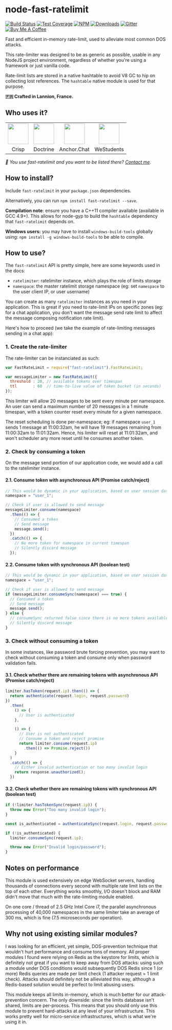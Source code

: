 # node-fast-ratelimit

[![Build Status](https://img.shields.io/travis/valeriansaliou/node-fast-ratelimit/master.svg)](https://travis-ci.org/valeriansaliou/node-fast-ratelimit) [![Test Coverage](https://img.shields.io/coveralls/valeriansaliou/node-fast-ratelimit/master.svg)](https://coveralls.io/github/valeriansaliou/node-fast-ratelimit?branch=master) [![NPM](https://img.shields.io/npm/v/fast-ratelimit.svg)](https://www.npmjs.com/package/fast-ratelimit) [![Downloads](https://img.shields.io/npm/dt/fast-ratelimit.svg)](https://www.npmjs.com/package/fast-ratelimit) [![Gitter](https://img.shields.io/gitter/room/valeriansaliou/node-fast-ratelimit.svg)](https://gitter.im/valeriansaliou/node-fast-ratelimit) [![Buy Me A Coffee](https://img.shields.io/badge/buy%20me%20a%20coffee-donate-yellow.svg)](https://www.buymeacoffee.com/valeriansaliou)

Fast and efficient in-memory rate-limit, used to alleviate most common DOS attacks.

This rate-limiter was designed to be as generic as possible, usable in any NodeJS project environment, regardless of whether you're using a framework or just vanilla code.

Rate-limit lists are stored in a native hashtable to avoid V8 GC to hip on collecting lost references. The `hashtable` native module is used for that purpose.

**🇫🇷 Crafted in Lannion, France.**

## Who uses it?

<table>
<tr>
<td align="center"><a href="https://crisp.chat/"><img src="https://valeriansaliou.github.io/node-fast-ratelimit/images/crisp.png" height="64" /></a></td>
<td align="center"><a href="https://www.doctrine.fr/"><img src="https://valeriansaliou.github.io/node-fast-ratelimit/images/doctrine.png" height="64" /></a></td>
<td align="center"><a href="https://anchor.chat/"><img src="https://valeriansaliou.github.io/node-fast-ratelimit/images/anchorchat.jpg" height="64" /></a></td>
<td align="center"><a href="https://westudents.it/"><img src="https://valeriansaliou.github.io/node-fast-ratelimit/images/westudents.jpg" height="64" /></a></td>
</tr>
<tr>
<td align="center">Crisp</td>
<td align="center">Doctrine</td>
<td align="center">Anchor.Chat</td>
<td align="center">WeStudents</td>
</tr>
</table>

_👋 You use fast-ratelimit and you want to be listed there? [Contact me](https://valeriansaliou.name/)._

## How to install?

Include `fast-ratelimit` in your `package.json` dependencies.

Alternatively, you can run `npm install fast-ratelimit --save`.

**Compilation note**: ensure you have a C++11 compiler available (available in GCC 4.9+). This allows for node-gyp to build the `hashtable` dependency that `fast-ratelimit` depends on.

**Windows users:** you may have to install `windows-build-tools` globally using: `npm install -g windows-build-tools` to be able to compile.

## How to use?

The `fast-ratelimit` API is pretty simple, here are some keywords used in the docs:

 * `ratelimiter`: ratelimiter instance, which plays the role of limits storage
 * `namespace`: the master ratelimit storage namespace (eg: set `namespace` to the user client IP, or user username)

You can create as many `ratelimiter` instances as you need in your application. This is great if you need to rate-limit IPs on specific zones (eg: for a chat application, you don't want the message send rate limit to affect the message composing notification rate limit).

Here's how to proceed (we take the example of rate-limiting messages sending in a chat app):

### 1. Create the rate-limiter

The rate-limiter can be instanciated as such:

```javascript
var FastRateLimit = require("fast-ratelimit").FastRateLimit;

var messageLimiter = new FastRateLimit({
  threshold : 20, // available tokens over timespan
  ttl       : 60  // time-to-live value of token bucket (in seconds)
});
```

This limiter will allow 20 messages to be sent every minute per namespace.
An user can send a maximum number of 20 messages in a 1 minute timespan, with a token counter reset every minute for a given namespace.

The reset scheduling is done per-namespace; eg: if namespace `user_1` sends 1 message at 11:00:32am, he will have 19 messages remaining from 11:00:32am to 11:01:32am. Hence, his limiter will reset at 11:01:32am, and won't scheduler any more reset until he consumes another token.

### 2. Check by consuming a token

On the message send portion of our application code, we would add a call to the ratelimiter instance.

#### 2.1. Consume token with asynchronous API (Promise catch/reject)

```javascript
// This would be dynamic in your application, based on user session data, or user IP
namespace = "user_1";

// Check if user is allowed to send message
messageLimiter.consume(namespace)
  .then(() => {
    // Consumed a token
    // Send message
    message.send();
  })
  .catch(() => {
    // No more token for namespace in current timespan
    // Silently discard message
  });
```

#### 2.2. Consume token with synchronous API (boolean test)

```javascript
// This would be dynamic in your application, based on user session data, or user IP
namespace = "user_1";

// Check if user is allowed to send message
if (messageLimiter.consumeSync(namespace) === true) {
  // Consumed a token
  // Send message
  message.send();
} else {
  // consumeSync returned false since there is no more tokens available
  // Silently discard message
}
```

### 3. Check without consuming a token

In some instances, like password brute forcing prevention, you may want to check without consuming a token and consume only when password validation fails.

#### 3.1. Check whether there are remaining tokens with asynchronous API (Promise catch/reject)

```javascript
limiter.hasToken(request.ip).then(() => {
  return authenticate(request.login, request.password)
})
  .then(
    () => {
      // User is authenticated
    },

    () => {
      // User is not authenticated
      // Consume a token and reject promise
      return limiter.consume(request.ip)
        .then(() => Promise.reject())
    }
  )
  .catch(() => {
    // Either invalid authentication or too many invalid login
    return response.unauthorized();
  })
```

#### 3.2. Check whether there are remaining tokens with synchronous API (boolean test)

```javascript
if (!limiter.hasTokenSync(request.ip)) {
  throw new Error("Too many invalid login");
}

const is_authenticated = authenticateSync(request.login, request.password);

if (!is_authenticated) {
  limiter.consumeSync(request.ip);

  throw new Error("Invalid login/password");
}
```

## Notes on performance

This module is used extensively on edge WebSocket servers, handling thousands of connections every second with multiple rate limit lists on the top of each other. Everything works smoothly, I/O doesn't block and RAM didn't move that much with the rate-limiting module enabled.

On one core / thread of 2.5 GHz Intel Core i7, the parallel asynchronous processing of 40,000 namespaces in the same limiter take an average of 300 ms, which is fine (7.5 microseconds per operation).

## Why not using existing similar modules?

I was looking for an efficient, yet simple, DOS-prevention technique that wouldn't hurt performance and consume tons of memory. All proper modules I found were relying on Redis as the keystore for limits, which is definitely not great if you want to keep away from DOS attacks: using such a module under DOS conditions would subsequently DOS Redis since 1 (or more) Redis queries are made per limit check (1 attacker request = 1 limit check). Attacks should definitely not be allieviated this way, although a Redis-based solution would be perfect to limit abusing users.

This module keeps all limits in-memory, which is much better for our attack-prevention concern. The only downside: since the limits database isn't shared, limits are per-process. This means that you should only use this module to prevent hard-attacks at any level of your infrastructure. This works pretty well for micro-service infrastructures, which is what we're using it in.
